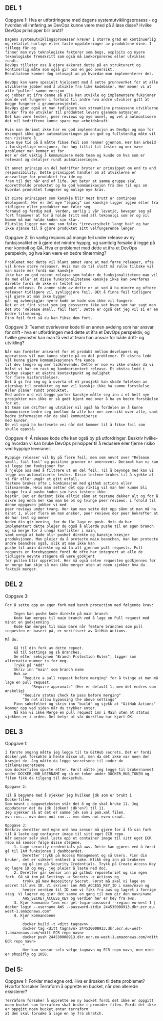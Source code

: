 ## DEL 1
Oppgave 1:
    Hva er utfordringene med dagens systemutviklingsprosess - og hvordan vil innføring av DevOps kunne være med på å løse
    disse? Hvilke DevOps prinsipper blir brutt?

    Dagens systemutviklingsprosesser krever i større grad en kontinuerlig og relativt hurtige eller faste oppdateringer av produktene dine. I tillegg får og 
    finner man nye teknologiske faktorer som bugs, exploits og nyere teknologiske fremskritt som også må innkorporeres eller utvikles rundt. 
    DevOps tillater oss å gjøre akkurat dette på en strukturert og kontinerlig måte som også gir oss en god oversikt.
    Resultatene kommer dog selvsagt an på hvordan man implementerer det.

    DevOps kan være spesielt hjelpsomt med å sette grunnverket for at alle utviklerne jobber med å utvikle fra like kodebaser. Her mener vi at alle "puller" samme versjon 
    og jobber ut ifra denne så alle kan utvikle og implementere fuksjoner som de vet fungerer i forhold til andre hva andre utvikler gitt at begge fungerer i grunnnprosjektet.
    DevOps gjør også at man tydligere kan streamline prosessene utviklerne bruker fra de utvikler til produktet levers gjennom autmasjon. 
    Det kan være tester, peer reviews og mye annet, og vet å autmoatisere det vil bedriftene kunne spare mye arbeidskraft.

    Hvis man derimot ikke har en god implementasjon av DevOps og man for eksempel ikke gjør automatiseringen på en god og fullstendig måte vil man risikere å 
    tape mye tid på å måtte fikse feil som renner gjennom. Her kan arbeid i forskjellige versjoner, for høy tillit til tester og mer være problemer man kommer ut for.
    Her er det viktig å kommunisere mede team og kunde om hva som er relevant og detaljer rundt autmatiseringen.
    
    Et annet prinsipp en del bedrifter bryter er prinsippet om end to end responsibility. Dette prinsippet handler om at utviklerne er ansvarlige for produktet fra ide og 
    fram til det når end of life. Det betyr at samme gruppe skal opprettholde produktet og ha god kommunikasjon fra dev til ops om hvordan produktet fungerer og mulige nye krav.
    
    Et siste prinsippet som kanskje blir mest brutt er continous deployment. Her er det mye "legacy" som kanskje ligger igjen eller fra tidligere eller produkter man føler seg
    fornøyd og ferdig med. Verden, særlig i vår levetid, beveger seg så fort framover at for å holde tritt med all tekonolgi som er og vil komme må man holde koden sin klar.
    Plutslig ligger man noe som føles "irreversibelt langt bak" og har ikke sjanse til å gjøre produktet sitt velfungerende lenger.

Oppgave 2:
    En vanlig respons på mange feil under release av ny funksjonalitet er å gjøre det mindre hyppig, og samtidig forsøke å legge på mer kontroll og QA. 
    Hva er problemet med dette ut ifra et DevOps perspektiv, og hva kan være en bedre tilnærming?

    Problemet med dette vil blant annet være at med færre releaser, ofte vil kreve støre releaser. Hvis man da til slutt må rulle tilbake vil man miste mer fordi man kanskje
    ikke har en god recent release som holder de funksjonalitetene man vil ha med eller at disse funksjonalitetene kanskje ikke kan overføres direkte fordi de ikke er testet mot
    gamle release. En annen side av dette er at ved å ha mindre og oftere releaser tidligere vil synliggjøre feil. DEt å finne feil tidligere vil gjøre at man ikke bygger 
    på- og avhengigjør nyere kode av kode som ikke vil fungere. 
    Det er et fint sitat som jeg dessverre ikke vet hvem som har sagt men det sto ‘Release small, fail fast’. Dette er også det jeg vil si er en bedre tilnærming. 
    Finn feil fort så du kan fikse dem fort.

Oppgave 3:
    Teamet overleverer kode til en annen avdelng som har ansvar for drift - hva er utfordringen med dette ut ifra et DevOps perspektiv, 
    og hvilke gevinster kan man få ved at team han ansvar for både drift- og utvikling?
    
    Når man fordeler ansvaret for et produkt mellom developers og operations vil man kunne støtte på en del problemer. Et ekstra ledd vil kunne gjøre kommunikasjonen fra kunde
    til dev lengre og mer tidkrevende. Dette er noe vi ikke ønsker da vi helst vi har en rask og kundeorientert release. Et ekstra ledd i midten skaper et ekstra kontaktpunkt og mulighet 
    for flere misforståelser.
    Det å gi fra seg og å overta et et prosjekt kan skade følelsen av eierskap til produktet og man vil kanskje ikke ha samme forståelse eller planer rundt produktet.
    Med andre ord vil begge parter kanskje måtte seg inn i et helt nye prosjekter man ikke er så godt kjent med over å ha en bedre forståelse for et.
    Et team som drifter og utvikler vil også ha fordelen av å kunne kommunisere bedre seg imellom da alle har mer oversikt over alle, samt bedre informasjon når de skal kommuniserse
    med kunder.
    De vil også ha kortesete vei når det kommer til å fikse feil som skulle oppstå.

Oppgave 4:
    Å release kode ofte kan også by på utfordringer. Beskriv hvilke- og hvordan vi kan bruke DevOps prinsipper til å redusere eller fjerne risiko ved hyppige leveraner.

    Hyppige releaser vil by på flere feil, men som nevnt over "Release small, fail fast" og positive grunner er overnevnt. Derimot kan vi kan vi legge inn funksjoner for 
    å hjelpe oss med å filtrere ut en del feil. Til å beynnge med kan vi legge inn automatiserte tester. Disse testene brukes til å sjekke at vi får eller ungår et gitt utfall.
    Testene brukes ofte i kombinasjon med github actions eller tilsvarende. Hvis man setter det opp riktig vil man her kunne bli stoppe fra å pushe koden sin hvis testene ikke 
    består. Det er derimot ikke alltid sånn at testene dekker alt og for å sikre seg enda mer kan man be om og tvinge peer reviews. i fohold til denne oppgaven jobber vi med
    peer reviews under tvang. Her kan man sette det opp sånn at man må ha minst 1, eller flere om man ønsker, peer reviews der peer bekrefter at de har lest og mener
    koden din gir mening, før du får lage en push. Hvis du har implementert dette pleier du også å allerde pushe til en egen branch og så merge for å unngå konflikter i main,
    samt unngå at kode blir pushet direkte og kanskje kræsjer produksjonen. Man pleier da å protecte main beanchen, man kan protecte andre beanches også, slik at man ikke kan 
    pushe til amin direkte og må ta alt gjennom pull requests. Pull requests er forebyggende fordi de ofte har integrert at alle de tidligere nevnte stegene må være godkjent
    før pullen blir opprettet. Her må også selve requesten godkjennes før en merge kan skje så man ikke merger uten at noen sjekker hva du faktsik merger.
    
    
    



## DEL 2
Oppgave 3:

    For å sette opp en egen fork med banch protection med følgende krav:
    
        Ingen kan pushe kode direkte på main branch
        Kode kan merges til main branch ved å lage en Pull request med minst en godkjenning
        Kode kan merges til main bare når feature branchen som pull requesten er basert på, er verifisert av GitHub Actions.
        
    Må du:
    
        Gå til din fork av dette repoet.
        Gå til Settings og så Branches.
        Se etter seksjonen "Branch Protection Rules", ligger som alternativ nummer to for meg.
        Trykk på "Add"
        Skriv inn "main" som branch name
        Huk av 
            "Require a pull request before merging" for å tvinge at man må lage en pull request.
                "Require approvals" (Her er default 1, men det endres som ønskelig)
            "Require status check to pass before merging"
            "Do not allow bypassing the above settings"
        Finn søkefeltet og skriv inn "build" og sjekk at "GitHub Actions" kommer opp ved siden når du trykker enter.
        Nå kan vi ikke Merge en pull request inn i Main uten at status sjekken er i orden. Det betyr at vår Workflow har kjørt OK.


## DEL 3
Oppgave 1:

    I første omgang måtte jeg legge til to GitHub secrets. Det er fordi docker.yml forsøkte å hente disse ut, men da det ikke var noen der kræsjet de. Jeg måtte da legge secretsene til under de titlene/secretsene
    som dockerfilen spurte etter. Først måtte jeg legge til brukernavnet under DOCKER_HUB_USERNAME og så en token under DOCKER_HUB_TOKEN og filen fikk da tilgang til dockerhub.
    
    Oppgave 2:
    
    Til å begynne med å sjekker jeg hvilken jdk som er brukt i Dockerfilen.
    Som nevnt i opgaveteksten står det 8 og de skal bruke 11. Jeg oppdaterer det da jdk (jdken? jdk'en?) til 11.
    Jeg sjekker så at det er samme jdk som i pom.xml filen. 
    mvn run... mvn does not run... mvn does not even crawl.
    
    Oppgave 3:
    Beskriv deretter med egne ord hva sensor må gjøre for å få sin fork til å laste opp container image til sitt eget ECR repo.
    Når sensor selv skal laste opp et container image til sitt eget ECR repo må sensor følge disse stegene.
        1. Lage security credentials på aws. Dette kan gjøres ved å først gå til IAM funksjonen i dashboardet.
            Deretter trykk på Access Management og så Users. Finn din bruker, det er sikkert enklest å søke. Klikk deg inn på brukeren
            og gå inn på Security Credentials. Trykk på Create Access Key og lagre ID og Key, jeg pleier å laste ned doc.
        2. Deretter går sensor inn på github reposetoriet og sin egen fork. Gå så inn på Settings -> Secrets -> Actions og 
            trykk på New Repository Secret. Først må skal vi lage en secret til aws ID. Vi skriver inn AWS_ACCESS_KEY_ID i name/navn og
            henter verdien til ID som vi fikk fra aws og lagret i forrige steg. Vi lagrer og gjør det samme en gang til men gir den navn/name 
            AWS_SECRET_ACCESS_KEY og verdien her er key fra aws.
        3. Kjør kommando "aws ecr get-login-password --region eu-west-1 | docker login --username AWS --password-stdin 244530008913.dkr.ecr.eu-west-1.amazonaws.com"
        4. Kjør kommandoene 
            "
            docker build -t <ditt tagnavn> .
            docker tag <ditt tagnavn> 244530008913.dkr.ecr.eu-west-1.amazonaws.com/<ditt ECR repo navn>
            docker push 244530008913.dkr.ecr.eu-west-1.amazonaws.com/<ditt ECR repo navn>
            "
            Her kan sensor selv velge tagnavn og ECR repo navn, men mine er shopifly og 1058.


## Del 5:
Oppgave 1:
    Forklar med egne ord. Hva er årsaken til dette problemet? Hvorfor forsøker Terraform å opprette en bucket, når den allerede eksisterer?

    Terraform forsøker å opprette en ny bucket fordi det ikke er oppgitt noen bucket som terraform skal bruke i provider filen. Fordi det ikke er oppgitt noen bucket antar terraform
    at den skal forsøke å lage en ny fra skratch. 
    